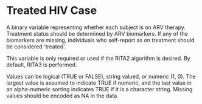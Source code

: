 # Treated HIV Case

A binary variable representing whether each subject is on ARV therapy. Treatment status should be determined by ARV biomarkers. If any of the biomarkers are missing, individuals who self-report as on treatment should be considered 'treated'.

This variable is only required or used if the RITA2 algorithm is desired. By default, RITA3 is performed.

Values can be logical (TRUE or FALSE), string valued, or numeric (1, 0). The largest value is assumed to indicate TRUE if numeric, and the last value in an alpha-numeric sorting indicates TRUE if it is a character string. Missing values should be encoded as NA in the data.
